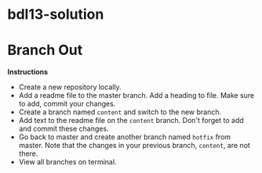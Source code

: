 # bdl13-solution

# Branch Out

**Instructions**
* Create a new repository locally. 
* Add a readme file to the master branch. Add a heading to file. Make sure to add, commit your changes. 
* Create a branch named `content` and switch to the new branch.
* Add text to the readme file on the `content` branch. Don't forget to add and commit these changes.
* Go back to master and create another branch named `hotfix` from master. Note that the changes in your previous branch, `content`, are not there. 
* View all branches on terminal.
